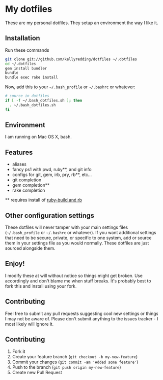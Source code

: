 # My dotfiles

These are my personal dotfiles.  They setup an environment the way I like it.

## Installation

Run these commands

```sh
git clone git://github.com/kellyredding/dotfiles ~/.dotfiles
cd ~/.dotfiles
gem install bundler
bundle
bundle exec rake install
```

Now, add this to your `~/.bash_profile` or `~/.bashrc` or whatever:

```bash
# source in dotfiles
if [ -f ~/.bash_dotfiles.sh ]; then
  . ~/.bash_dotfiles.sh
fi
```

## Environment

I am running on Mac OS X, bash.

## Features

* aliases
* fancy ps1 with pwd, ruby**, and git info
* configs for git, gem, irb, pry, rb**, etc...
* git completion
* gem completion**
* rake completion

** requires install of [ruby-build and rb](https://github.com/redding/rb)

## Other configuration settings

These dotfiles will never tamper with your main settings files (`~/.bash_profile` or `~/.bashrc` or whatever).  If you want additional settings that need to be secure, private, or specific to one system, add or source them in your settings file as you would normally.  These dotfiles are just sourced alongside them.

## Enjoy!

I modify these at will without notice so things might get broken.  Use accordingly and don't blame me when stuff breaks.  It's probably best to fork this and install using your fork.

## Contributing

Feel free to submit any pull requests suggesting cool new settings or things I may not be aware of.  Please don't submit anything to the issues tracker - I most likely will ignore it.

## Contributing

1. Fork it
2. Create your feature branch (`git checkout -b my-new-feature`)
3. Commit your changes (`git commit -am 'Added some feature'`)
4. Push to the branch (`git push origin my-new-feature`)
5. Create new Pull Request
